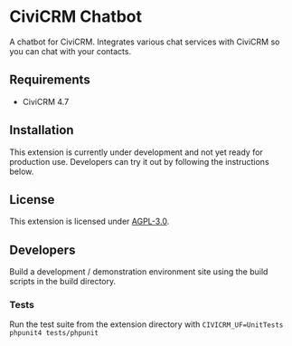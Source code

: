 # CiviCRM Chatbot

A chatbot for CiviCRM. Integrates various chat services with CiviCRM so you can chat with your contacts.

## Requirements

* CiviCRM 4.7

## Installation

This extension is currently under development and not yet ready for production use. Developers can try it out by following the instructions below.
## License

This extension is licensed under [AGPL-3.0](LICENSE.txt).

## Developers

Build a development / demonstration environment site using the build scripts in the build directory.

### Tests

Run the test suite from the extension directory with
`CIVICRM_UF=UnitTests phpunit4 tests/phpunit`

